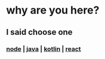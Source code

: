 # why are you here?

## I said choose one

### [node](/1_starter/node) | [java](/1_starter/java) | [kotlin](/1_starter/kotlin) | [react](/1_starter/react)
